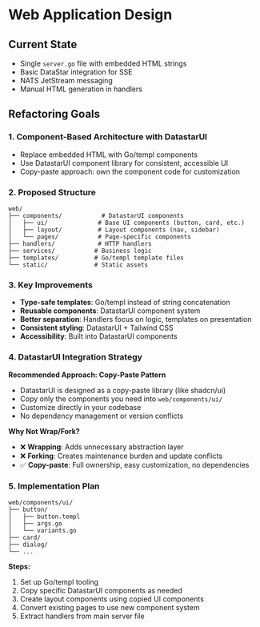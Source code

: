# Web Application Design

## Current State
- Single `server.go` file with embedded HTML strings
- Basic DataStar integration for SSE
- NATS JetStream messaging
- Manual HTML generation in handlers

## Refactoring Goals

### 1. Component-Based Architecture with DatastarUI
- Replace embedded HTML with Go/templ components
- Use DatastarUI component library for consistent, accessible UI
- Copy-paste approach: own the component code for customization

### 2. Proposed Structure
```
web/
├── components/           # DatastarUI components
│   ├── ui/              # Base UI components (button, card, etc.)
│   ├── layout/          # Layout components (nav, sidebar)
│   └── pages/           # Page-specific components
├── handlers/            # HTTP handlers
├── services/           # Business logic
├── templates/          # Go/templ template files
└── static/             # Static assets
```

### 3. Key Improvements
- **Type-safe templates**: Go/templ instead of string concatenation
- **Reusable components**: DatastarUI component system
- **Better separation**: Handlers focus on logic, templates on presentation
- **Consistent styling**: DatastarUI + Tailwind CSS
- **Accessibility**: Built into DatastarUI components

### 4. DatastarUI Integration Strategy

**Recommended Approach: Copy-Paste Pattern**
- DatastarUI is designed as a copy-paste library (like shadcn/ui)
- Copy only the components you need into `web/components/ui/`
- Customize directly in your codebase
- No dependency management or version conflicts

**Why Not Wrap/Fork?**
- ❌ **Wrapping**: Adds unnecessary abstraction layer
- ❌ **Forking**: Creates maintenance burden and update conflicts
- ✅ **Copy-paste**: Full ownership, easy customization, no dependencies

### 5. Implementation Plan
```
web/components/ui/
├── button/
│   ├── button.templ
│   ├── args.go
│   └── variants.go
├── card/
├── dialog/
└── ...
```

**Steps:**
1. Set up Go/templ tooling
2. Copy specific DatastarUI components as needed
3. Create layout components using copied UI components
4. Convert existing pages to use new component system
5. Extract handlers from main server file
